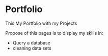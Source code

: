 # Portfolio
This My Portfolio with my Projects
 
Propose of this pages is to display my skills in:
- Query a database
- cleaning data sets
